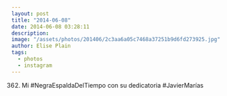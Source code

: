 ```yaml
---
layout: post
title: "2014-06-08"
date: 2014-06-08 03:28:11
description: 
image: "/assets/photos/201406/2c3aa6a05c7468a37251b9d6fd273925.jpg"
author: Elise Plain
tags: 
  - photos
  - instagram
---
```


362. Mi #NegraEspaldaDelTiempo con su dedicatoria #JavierMarías
<p></p>
